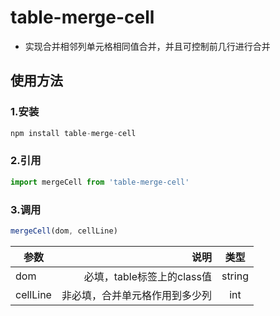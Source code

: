 # table-merge-cell

* 实现合并相邻列单元格相同值合并，并且可控制前几行进行合并

## 使用方法

### 1.安装
```javascript
npm install table-merge-cell
```

### 2.引用
```javascript
import mergeCell from 'table-merge-cell'
```

### 3.调用
```javascript
mergeCell(dom, cellLine)
```

| 参数         | 说明   |  类型 |
| --------    | -----:  | :----:  |
| dom         | 必填，table标签上的class值 |   string    |
| cellLine    | 非必填，合并单元格作用到多少列   |   int   |